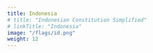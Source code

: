 ```yaml
---
title: Indonesia
# title: "Indonesian Constitution Simplified"
# linkTitle: "Indonesia"
image: "/flags/id.png"
weight: 12
---
```

